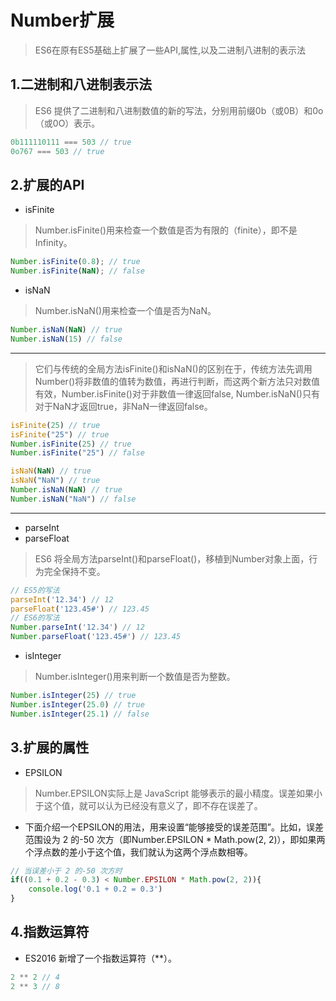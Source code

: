 # Number扩展
> ES6在原有ES5基础上扩展了一些API,属性,以及二进制八进制的表示法

## 1.二进制和八进制表示法
> ES6 提供了二进制和八进制数值的新的写法，分别用前缀0b（或0B）和0o（或0O）表示。
```javascript
0b111110111 === 503 // true
0o767 === 503 // true
```

## 2.扩展的API

- isFinite
> Number.isFinite()用来检查一个数值是否为有限的（finite），即不是Infinity。
```javascript
Number.isFinite(0.8); // true
Number.isFinite(NaN); // false
```

- isNaN
> Number.isNaN()用来检查一个值是否为NaN。
```javascript
Number.isNaN(NaN) // true
Number.isNaN(15) // false
```
---
> 它们与传统的全局方法isFinite()和isNaN()的区别在于，传统方法先调用Number()将非数值的值转为数值，再进行判断，而这两个新方法只对数值有效，Number.isFinite()对于非数值一律返回false, Number.isNaN()只有对于NaN才返回true，非NaN一律返回false。
```javascript
isFinite(25) // true
isFinite("25") // true
Number.isFinite(25) // true
Number.isFinite("25") // false

isNaN(NaN) // true
isNaN("NaN") // true
Number.isNaN(NaN) // true
Number.isNaN("NaN") // false
```
---

- parseInt
- parseFloat
> ES6 将全局方法parseInt()和parseFloat()，移植到Number对象上面，行为完全保持不变。
```javascript
// ES5的写法
parseInt('12.34') // 12
parseFloat('123.45#') // 123.45
// ES6的写法
Number.parseInt('12.34') // 12
Number.parseFloat('123.45#') // 123.45
```

- isInteger
> Number.isInteger()用来判断一个数值是否为整数。
```javascript
Number.isInteger(25) // true
Number.isInteger(25.0) // true
Number.isInteger(25.1) // false
```

## 3.扩展的属性
- EPSILON
> Number.EPSILON实际上是 JavaScript 能够表示的最小精度。误差如果小于这个值，就可以认为已经没有意义了，即不存在误差了。

- 下面介绍一个EPSILON的用法，用来设置“能够接受的误差范围”。比如，误差范围设为 2 的-50 次方（即Number.EPSILON * Math.pow(2, 2)），即如果两个浮点数的差小于这个值，我们就认为这两个浮点数相等。
```javascript
// 当误差小于 2 的-50 次方时
if((0.1 + 0.2 - 0.3) < Number.EPSILON * Math.pow(2, 2)){
    console.log('0.1 + 0.2 = 0.3')
}
```

## 4.指数运算符
- ES2016 新增了一个指数运算符（**）。
```javascript
2 ** 2 // 4
2 ** 3 // 8
```
